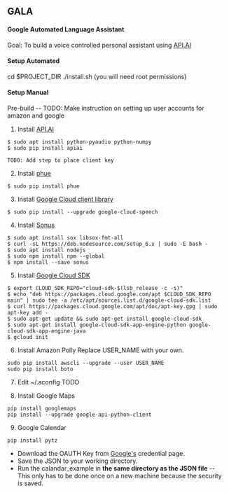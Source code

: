 ## GALA
#### Google Automated Language Assistant

Goal: To build a voice controlled personal assistant using [API.AI](https://api.ai)

#### Setup Automated
cd $PROJECT_DIR
./install.sh (you will need root permissions)


#### Setup Manual
Pre-build -- TODO: Make instruction on setting up user accounts for amazon and google

1) Install [API.AI](https://api.ai)
```
$ sudo apt install python-pyaudio python-numpy
$ sudo pip install apiai

TODO: Add step to place client key
```
2) Install [phue](https://github.com/studioimaginaire/phue/blob/master/phue.py)
```
$ sudo pip install phue
```
3) Install [Google Cloud client library](https://cloud.google.com/speech/)
```
$ sudo pip install --upgrade google-cloud-speech
```
4) Install [Sonus](https://github.com/evancohen/sonus)
```
$ sudo apt install sox libsox-fmt-all
$ curl -sL https://deb.nodesource.com/setup_6.x | sudo -E bash -
$ sudo apt install nodejs
$ sudo npm install npm --global
$ npm install --save sonus
```
5) Install [Google Cloud SDK](https://console.cloud.google.com/)
```
$ export CLOUD_SDK_REPO="cloud-sdk-$(lsb_release -c -s)"
$ echo "deb https://packages.cloud.google.com/apt $CLOUD_SDK_REPO main" | sudo tee -a /etc/apt/sources.list.d/google-cloud-sdk.list
$ curl https://packages.cloud.google.com/apt/doc/apt-key.gpg | sudo apt-key add -
$ sudo apt-get update && sudo apt-get install google-cloud-sdk
$ sudo apt-get install google-cloud-sdk-app-engine-python google-cloud-sdk-app-engine-java
$ gcloud init
```
6) Install Amazon Polly
Replace USER_NAME with your own.
```
sudo pip install awscli --upgrade --user USER_NAME
sudo pip install boto
```

7) Edit ~/.aconfig 
TODO

8) Install Google Maps
```
pip install googlemaps
pip install --upgrade google-api-python-client
```

9) Google Calendar
```
pip install pytz
```
- Download the OAUTH Key from [Google's](https://console.cloud.google.com/apis/) credential page.
- Save the JSON to your working directory.
- Run the calandar_example in <b>the same directory as the JSON file</b>
-- This only has to be done once on a new machine because the security is saved.
